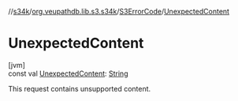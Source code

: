//[s34k](../../../index.md)/[org.veupathdb.lib.s3.s34k](../index.md)/[S3ErrorCode](index.md)/[UnexpectedContent](-unexpected-content.md)

# UnexpectedContent

[jvm]\
const val [UnexpectedContent](-unexpected-content.md): [String](https://kotlinlang.org/api/latest/jvm/stdlib/kotlin/-string/index.html)

This request contains unsupported content.

